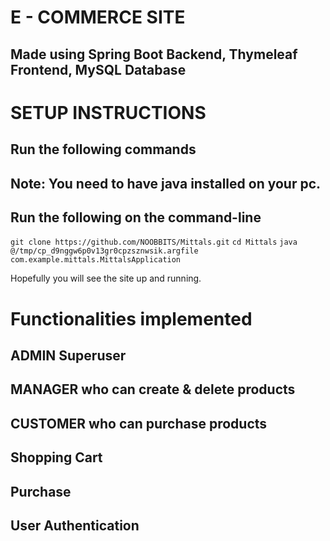 # E - COMMERCE SITE 

## Made using Spring Boot Backend, Thymeleaf Frontend, MySQL Database

# SETUP INSTRUCTIONS

## Run the following commands

## Note: You need to have java installed on your pc.
## Run the following on the command-line

`git clone https://github.com/NOOBBITS/Mittals.git`
`cd Mittals`
`java @/tmp/cp_d9nggw6p0v13gr0cpzsznwsik.argfile com.example.mittals.MittalsApplication`

Hopefully you will see the site up and running. 

# Functionalities implemented

## ADMIN Superuser
## MANAGER who can create & delete products
## CUSTOMER who can purchase products
## Shopping Cart
## Purchase
## User Authentication
